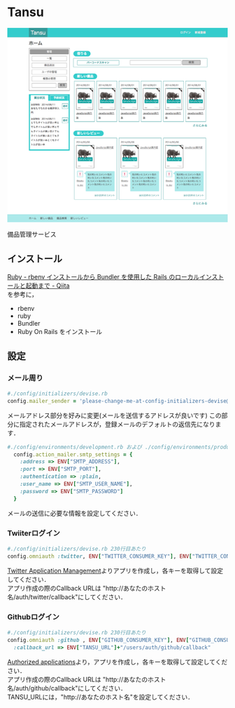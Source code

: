 # Tansu
![動作画面](./screenshot.png)

備品管理サービス

## インストール
[Ruby - rbenv インストールから Bundler を使用した Rails のローカルインストールと起動まで - Qiita](http://qiita.com/egopro/items/aba12261c053eecd6d19)  
を参考に，
- rbenv
- ruby
- Bundler
- Ruby On Rails
をインストール

## 設定
### メール周り
```ruby
#./config/initializers/devise.rb  
config.mailer_sender = 'please-change-me-at-config-initializers-devise@example.com'  
```
メールアドレス部分を好みに変更(メールを送信するアドレスが良いです)
この部分に指定されたメールアドレスが，登録メールのデフォルトの返信先になります．
```ruby
#./config/environments/development.rb および ./config/environments/production.rb の末尾あたり
  config.action_mailer.smtp_settings = {
    :address => ENV["SMTP_ADDRESS"],
    :port => ENV["SMTP_PORT"],
    :authentication => :plain,
    :user_name => ENV["SMTP_USER_NAME"],
    :password => ENV["SMTP_PASSWORD"]
  }
```
メールの送信に必要な情報を設定してください．

### Twiiterログイン
```ruby
#./config/initializers/devise.rb 230行目あたり  
config.omniauth :twitter, ENV["TWITTER_CONSUMER_KEY"], ENV["TWITTER_CONSUMER_SECRET"]
```
[Twitter Application Management](https://apps.twitter.com/)よりアプリを作成し，各キーを取得して設定してください．  
アプリ作成の際のCallback URLは "http://あなたのホスト名/auth/twitter/callback"にしてください．

### Githubログイン
```ruby
#./config/initializers/devise.rb 230行目あたり  
config.omniauth :github , ENV["GITHUB_CONSUMER_KEY"], ENV["GITHUB_CONSUMER_SECRET"],
  :callback_url => ENV["TANSU_URL"]+"/users/auth/github/callback"
```
[Authorized applications](https://github.com/settings/applications)より，アプリを作成し，各キーを取得して設定してください．  
アプリ作成の際のCallback URLは "http://あなたのホスト名/auth/github/callback"にしてください．  
TANSU_URLには，"http://あなたのホスト名"を設定してください．
